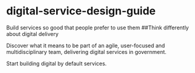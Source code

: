 # digital-service-design-guide
Build services so good that people prefer to use them
##Think differently about digital delivery
 
Discover what it means to be part of an agile, user-focused and multidisciplinary team, delivering digital services in government.
 
Start building digital by default services.
